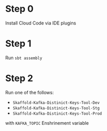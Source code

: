 # Step 0
Install Cloud Code via IDE plugins

# Step 1
Run `sbt assembly`

# Step 2
Run one of the follows:
- `Skaffold-Kafka-Distinict-Keys-Tool-Dev`
- `Skaffold-Kafka-Distinict-Keys-Tool-Stg`
- `Skaffold-Kafka-Distinict-Keys-Tool-Prod`

with `KAFKA_TOPIC` Enshrinement variable
